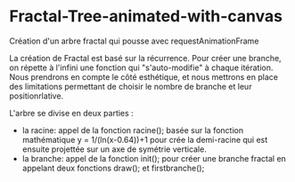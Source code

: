 # Fractal-Tree-animated-with-canvas
Création d'un arbre fractal qui pousse avec requestAnimationFrame

La création de Fractal est basé sur la récurrence. Pour créer une branche, on répette à l'infini une fonction qui "s'auto-modifie" à chaque itération.
Nous prendrons en compte le côté esthétique, et nous mettrons en place des limitations permettant de choisir le nombre de branche et leur positionrlative.

L'arbre se divise en deux parties : 
 - la racine: appel de la fonction racine(); basée sur la fonction mathématique y = 1/(ln(x-0.64))+1 pour crée la demi-racine qui est ensuite projettée sur un axe de symétrie verticale.
 - la branche: appel de la fonction init(); pour créer une branche fractal en appelant deux fonctions draw(); et firstbranche();
 
     

